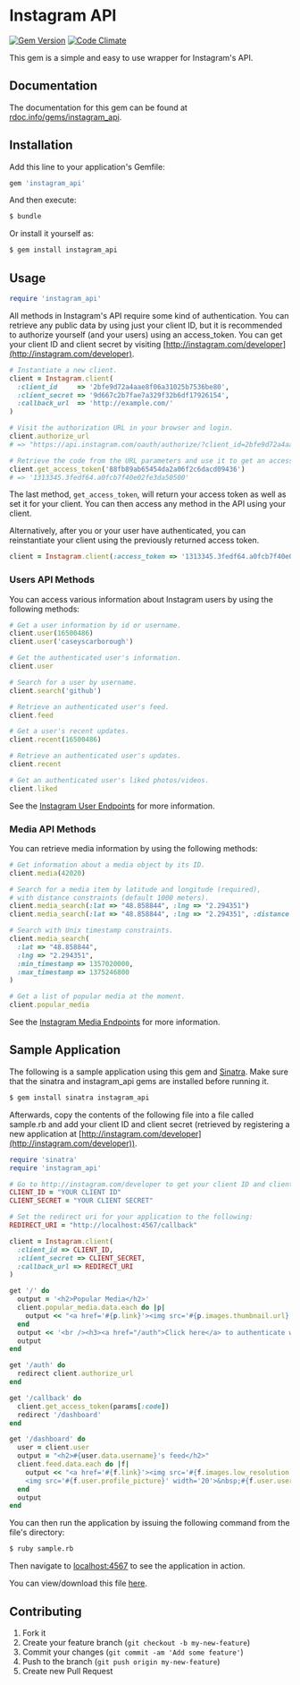 # Instagram API

[![Gem Version](https://badge.fury.io/rb/instagram_api.png)](http://badge.fury.io/rb/instagram_api) [![Code Climate](https://codeclimate.com/github/caseyscarborough/instagram.png)](https://codeclimate.com/github/caseyscarborough/instagram)

This gem is a simple and easy to use wrapper for Instagram's API.

## Documentation

The documentation for this gem can be found at [rdoc.info/gems/instagram_api](http://rdoc.info/gems/instagram_api).

## Installation

Add this line to your application's Gemfile:

```ruby
gem 'instagram_api'
```

And then execute:

```bash
$ bundle
```

Or install it yourself as:

```bash
$ gem install instagram_api
```

## Usage

```ruby
require 'instagram_api'
```

All methods in Instagram's API require some kind of authentication. You can retrieve any public data by using just your client ID, but it is recommended to authorize yourself (and your users) using an access_token. You can get your client ID and client secret by visiting [http://instagram.com/developer](http://instagram.com/developer).

```ruby
# Instantiate a new client.
client = Instagram.client(
  :client_id     => '2bfe9d72a4aae8f06a31025b7536be80',
  :client_secret => '9d667c2b7fae7a329f32b6df17926154',
  :callback_url  => 'http://example.com/'
)

# Visit the authorization URL in your browser and login.
client.authorize_url
# => "https://api.instagram.com/oauth/authorize/?client_id=2bfe9d72a4aae8f06a31025b7536be80&redirect_uri=http://example.com/&response_type=code"

# Retrieve the code from the URL parameters and use it to get an access token.
client.get_access_token('88fb89ab65454da2a06f2c6dacd09436')
# => '1313345.3fedf64.a0fcb7f40e02fe3da50500'
```

The last method, `get_access_token`, will return your access token as well as set it for your client. You can then access any method in the API using your client.

Alternatively, after you or your user have authenticated, you can reinstantiate your client using the previously returned access token.

```ruby
client = Instagram.client(:access_token => '1313345.3fedf64.a0fcb7f40e02fe3da50500')
```

### Users API Methods

You can access various information about Instagram users by using the following methods:

```ruby
# Get a user information by id or username.
client.user(16500486)
client.user('caseyscarborough')

# Get the authenticated user's information.
client.user

# Search for a user by username.
client.search('github')

# Retrieve an authenticated user's feed.
client.feed

# Get a user's recent updates.
client.recent(16500486)

# Retrieve an authenticated user's updates.
client.recent

# Get an authenticated user's liked photos/videos.
client.liked
```

See the [Instagram User Endpoints](http://instagram.com/developer/endpoints/users/) for more information.

### Media API Methods

You can retrieve media information by using the following methods:

```ruby
# Get information about a media object by its ID.
client.media(42020)

# Search for a media item by latitude and longitude (required),
# with distance constraints (default 1000 meters).
client.media_search(:lat => "48.858844", :lng => "2.294351")
client.media_search(:lat => "48.858844", :lng => "2.294351", :distance => 2000)

# Search with Unix timestamp constraints.
client.media_search(
  :lat => "48.858844",
  :lng => "2.294351",
  :min_timestamp => 1357020000,
  :max_timestamp => 1375246800
)

# Get a list of popular media at the moment.
client.popular_media
```

See the [Instagram Media Endpoints](http://instagram.com/developer/endpoints/media/) for more information.

## Sample Application

The following is a sample application using this gem and [Sinatra](http://sinatrarb.com). Make sure that the sinatra and instagram_api gems are installed before running it.

```bash
$ gem install sinatra instagram_api
```

Afterwards, copy the contents of the following file into a file called sample.rb and add your client ID and client secret (retrieved by registering a new application at [http://instagram.com/developer](http://instagram.com/developer)).

```ruby
require 'sinatra'
require 'instagram_api'

# Go to http://instagram.com/developer to get your client ID and client secret.
CLIENT_ID = "YOUR CLIENT ID"
CLIENT_SECRET = "YOUR CLIENT SECRET"

# Set the redirect uri for your application to the following:
REDIRECT_URI = "http://localhost:4567/callback"

client = Instagram.client(
  :client_id => CLIENT_ID,
  :client_secret => CLIENT_SECRET,
  :callback_url => REDIRECT_URI
)

get '/' do
  output = '<h2>Popular Media</h2>'
  client.popular_media.data.each do |p|
    output << "<a href='#{p.link}'><img src='#{p.images.thumbnail.url}'></a>&nbsp;"
  end
  output << '<br /><h3><a href="/auth">Click here</a> to authenticate with Instagram.</h3>'
  output
end

get '/auth' do
  redirect client.authorize_url
end

get '/callback' do
  client.get_access_token(params[:code])
  redirect '/dashboard'
end

get '/dashboard' do
  user = client.user
  output = "<h2>#{user.data.username}'s feed</h2>"
  client.feed.data.each do |f|
    output << "<a href='#{f.link}'><img src='#{f.images.low_resolution.url}'></a><br />
    <img src='#{f.user.profile_picture}' width='20'>&nbsp;#{f.user.username}<br /><br />"
  end
  output
end
```

You can then run the application by issuing the following command from the file's directory:

```bash
$ ruby sample.rb
```

Then navigate to [localhost:4567](http://localhost:4567) to see the application in action.

You can view/download this file [here](https://gist.github.com/caseyscarborough/6331272).


## Contributing

1. Fork it
2. Create your feature branch (`git checkout -b my-new-feature`)
3. Commit your changes (`git commit -am 'Add some feature'`)
4. Push to the branch (`git push origin my-new-feature`)
5. Create new Pull Request
